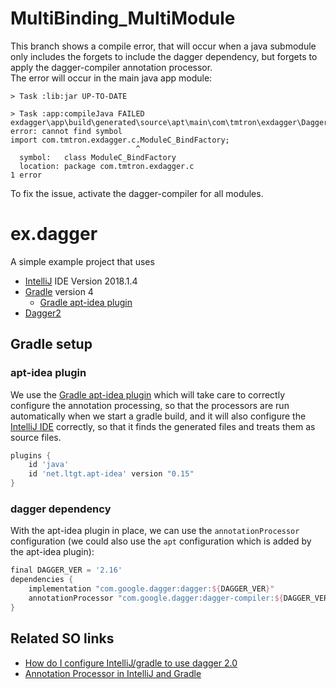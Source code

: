 # MultiBinding_MultiModule

This branch shows a compile error, that will occur when a java submodule only includes the forgets to include the
dagger dependency, but forgets to apply the dagger-compiler annotation processor.  
The error will occur in the main java app module: 
```
> Task :lib:jar UP-TO-DATE

> Task :app:compileJava FAILED
exdagger\app\build\generated\source\apt\main\com\tmtron\exdagger\DaggerMainComponent.java:7: error: cannot find symbol
import com.tmtron.exdagger.c.ModuleC_BindFactory;
                            ^
  symbol:   class ModuleC_BindFactory
  location: package com.tmtron.exdagger.c
1 error
```

To fix the issue, activate the dagger-compiler for all modules.

# ex.dagger

A simple example project that uses
- [IntelliJ](https://www.jetbrains.com/idea/) IDE Version 2018.1.4
- [Gradle](https://gradle.org) version 4 
  - [Gradle apt-idea plugin](https://github.com/tbroyer/gradle-apt-plugin#intellij-idea)
- [Dagger2 ](https://google.github.io/dagger/)

## Gradle setup

### apt-idea plugin
We use the [Gradle apt-idea plugin](https://github.com/tbroyer/gradle-apt-plugin#intellij-idea) which will take 
care to correctly configure the annotation processing, so that the processors are run automatically when
we start a gradle build, and it will also configure the [IntelliJ IDE](https://www.jetbrains.com/idea/) correctly, so that 
it finds the generated files and treats them as source files.

```gradle
plugins {
    id 'java'
    id 'net.ltgt.apt-idea' version "0.15"
}
```
### dagger dependency
With the apt-idea plugin in place, we can use the `annotationProcessor`
configuration (we could also use the `apt` configuration which is added by the apt-idea plugin):

```gradle
final DAGGER_VER = '2.16'
dependencies {
    implementation "com.google.dagger:dagger:${DAGGER_VER}"
    annotationProcessor "com.google.dagger:dagger-compiler:${DAGGER_VER}"
}
```


## Related SO links
- [How do I configure IntelliJ/gradle to use dagger 2.0
](https://stackoverflow.com/a/50551416/6287240)
- [Annotation Processor in IntelliJ and Gradle
](https://stackoverflow.com/questions/42441844/annotation-processor-in-intellij-and-gradle)